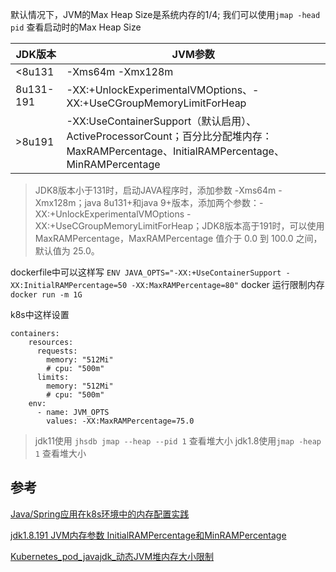 

默认情况下，JVM的Max Heap Size是系统内存的1/4; 我们可以使用`jmap -head pid` 查看启动时的Max Heap Size

JDK版本 |	JVM参数
---|---
<8u131	|-Xms64m -Xmx128m
8u131-191 |	-XX:+UnlockExperimentalVMOptions、-XX:+UseCGroupMemoryLimitForHeap
>8u191	|-XX:UseContainerSupport（默认启用）、ActiveProcessorCount；百分比分配堆内存：MaxRAMPercentage、InitialRAMPercentage、MinRAMPercentage

> JDK8版本小于131时，启动JAVA程序时，添加参数 -Xms64m -Xmx128m；java 8u131+和java 9+版本，添加两个参数：-XX:+UnlockExperimentalVMOptions -XX:+UseCGroupMemoryLimitForHeap；JDK8版本高于191时，可以使用 MaxRAMPercentage，MaxRAMPercentage 值介于 0.0 到 100.0 之间，默认值为 25.0。

dockerfile中可以这样写
`ENV JAVA_OPTS="-XX:+UseContainerSupport -XX:InitialRAMPercentage=50 -XX:MaxRAMPercentage=80"`
docker 运行限制内存`docker run -m 1G`

k8s中这样设置
```
containers:
    resources:
      requests:
        memory: "512Mi"
        # cpu: "500m"
      limits:
        memory: "512Mi"
        # cpu: "500m"
    env:
      - name: JVM_OPTS
        values: -XX:MaxRAMPercentage=75.0

```

> jdk11使用 `jhsdb jmap --heap --pid 1` 查看堆大小
> jdk1.8使用`jmap -heap 1` 查看堆大小

## 参考

[Java/Spring应用在k8s环境中的内存配置实践](https://segmentfault.com/a/1190000040295369)

[jdk1.8.191 JVM内存参数 InitialRAMPercentage和MinRAMPercentage](https://www.cnblogs.com/fengjian2016/p/13639411.html)

[Kubernetes_pod_javajdk_动态JVM堆内存大小限制](https://blog.51cto.com/daisywei/2697536)
